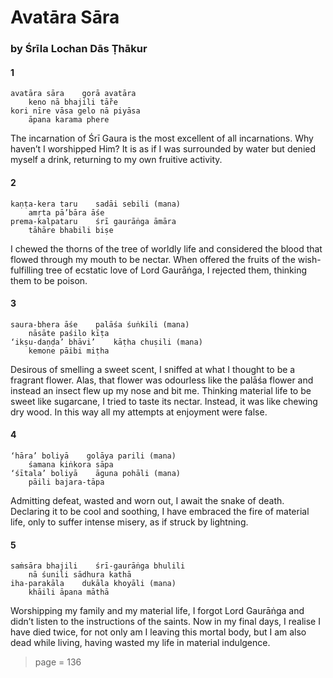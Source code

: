 # Avatāra Sāra

### by Śrīla Lochan Dās Ṭhākur

#### 1

    avatāra sāra    gorā avatāra
        keno nā bhajili tā̐re
    kori nīre vāsa gelo nā piyāsa
        āpana karama phere

The incarnation of Śrī Gaura is the most excellent of all incarnations. Why haven’t I worshipped Him? It is as if I was surrounded by water but denied myself a drink, returning to my own fruitive activity.

#### 2

    kaṇṭa-kera taru    sadāi sebili (mana)
        amṛta pā’bāra āśe
    prema-kalpataru    śrī gaurāṅga āmāra
        tāhāre bhabili biṣe

I chewed the thorns of the tree of worldly life and considered the blood that flowed through my mouth to be nectar. When offered the fruits of the wish-fulfilling tree of ecstatic love of Lord Gaurāṅga, I rejected them, thinking them to be poison.

#### 3

    saura-bhera āśe    palāśa śuṅkili (mana)
        nāsāte paśilo kīṭa
    ‘ikṣu-daṇḍa’ bhāvi’    kāṭha chuṣili (mana)
        kemone pāibi miṭha

Desirous of smelling a sweet scent, I sniffed at what I thought to be a fragrant flower. Alas, that flower was odourless like the palāśa flower and instead an insect flew up my nose and bit me. Thinking material life to be sweet like sugarcane, I tried to taste its nectar. Instead, it was like chewing dry wood. In this way all my attempts at enjoyment were false.

#### 4

    ‘hāra’ boliyā    golāya parili (mana)
        śamana kiṅkora sāpa
    ‘śītala’ boliyā    āguna pohāli (mana)
        pāili bajara-tāpa

Admitting defeat, wasted and worn out, I await the snake of death. Declaring it to be cool and soothing, I have embraced the fire of material life, only to suffer intense misery, as if struck by lightning.

#### 5

    saṁsāra bhajili    śrī-gaurāṅga bhulili
        nā śunili sādhura kathā
    iha-parakāla    dukāla khoyāli (mana)
        khāili āpana māthā

Worshipping my family and my material life, I forgot Lord Gaurāṅga and didn’t listen to the instructions of the saints. Now in my final days, I realise I have died twice, for not only am I leaving this mortal body, but I am also dead while living, having wasted my life in material indulgence.


> page = 136